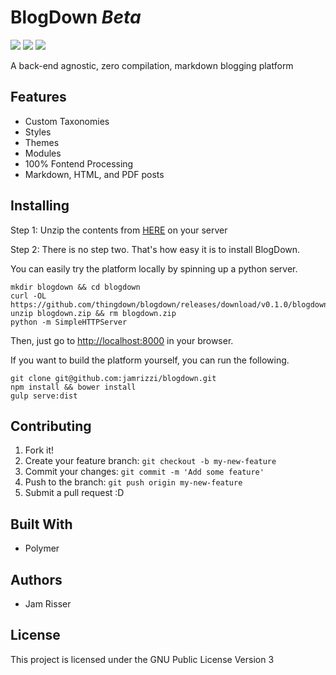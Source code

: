 # BlogDown _Beta_

[![](https://img.shields.io/docker/stars/thingdown/blogdown.svg?style=flat-square)](https://hub.docker.com/r/thingdown/blogdown/) [![](https://img.shields.io/docker/pulls/thingdown/blogdown.svg?style=flat-square)](https://hub.docker.com/r/thingdown/blogdown/) [![](https://img.shields.io/docker/build/thingdown/blogdown.svg?style=flat-square)](https://hub.docker.com/r/thingdown/blogdown/)

A back-end agnostic, zero compilation, markdown blogging platform


## Features
* Custom Taxonomies
* Styles
* Themes
* Modules
* 100% Fontend Processing
* Markdown, HTML, and PDF posts

## Installing
Step 1: Unzip the contents from [HERE](https://github.com/thingdown/blogdown/releases/download/v0.1.0/blogdown.zip) on your server

Step 2: There is no step two. That's how easy it is to install BlogDown.

You can easily try the platform locally by spinning up a python server.
```
mkdir blogdown && cd blogdown
curl -OL https://github.com/thingdown/blogdown/releases/download/v0.1.0/blogdown.zip
unzip blogdown.zip && rm blogdown.zip
python -m SimpleHTTPServer
```
Then, just go to [http://localhost:8000](http://localhost:8000) in your browser.

If you want to build the platform yourself, you can run the following.
```
git clone git@github.com:jamrizzi/blogdown.git
npm install && bower install
gulp serve:dist
```

## Contributing
1. Fork it!
2. Create your feature branch: `git checkout -b my-new-feature`
3. Commit your changes: `git commit -m 'Add some feature'`
4. Push to the branch: `git push origin my-new-feature`
5. Submit a pull request :D

## Built With
* Polymer

## Authors
* Jam Risser

## License
This project is licensed under the GNU Public License Version 3
